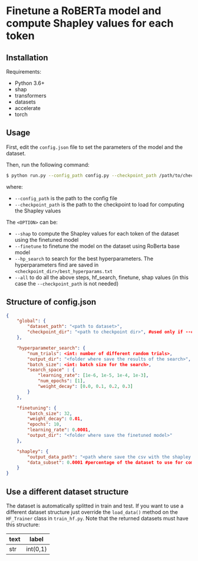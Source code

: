 # Finetune a RoBERTa model and compute Shapley values for each token

## Installation

Requirements:
- Python 3.6+
- shap
- transformers
- datasets
- accelerate
- torch

## Usage
First, edit the `config.json` file to set the parameters of the model and the dataset.

Then, run the following command:
```bash
$ python run.py --config_path config.py --checkpoint_path /path/to/checkpoint <OPTION>
```
where:
- `--config_path` is the path to the config file
- `--checkpoint_path` is the path to the checkpoint to load for computing the Shapley values

The `<OPTION>` can be:
- `--shap` to compute the Shapley values for each token of the dataset using the finetuned model
- `--finetune` to finetune the model on the dataset using RoBerta base model
- `--hp_search` to search for the best hyperparameters. The hyperparameters find are saved in `<checkpoint_dir>/best_hyperparams.txt`
- `--all` to do all the above steps, hf_search, finetune, shap values (in this case the `--checkpoint_path` is not needed)

## Structure of config.json
```json
{
    "global": {
        "dataset_path": "<path to dataset>",
        "checkpoint_dir": "<path to checkpoint dir>", #used only if --checkpoint_path is not specified for computing shapley values
    },

    "hyperparameter_search": {
        "num_trials": <int: number of different random trials>,
        "output_dir": "<folder where save the results of the search>",
        "batch_size": <int: batch size for the search>,
        "search_space" : {
            "learning_rate": [1e-6, 1e-5, 1e-4, 1e-3],
            "num_epochs": [1],
            "weight_decay": [0.0, 0.1, 0.2, 0.3]
        }
    },

    "finetuning": {
        "batch_size": 32,
        "weight_decay": 0.01,
        "epochs": 10,
        "learning_rate": 0.0001,
        "output_dir": "<folder where save the finetuned model>" 
    },

    "shapley": {
        "output_data_path": "<path where save the csv with the shapley values>",
        "data_subset": 0.0001 #percentage of the dataset to use for computing the shapley values
    }
}
```

## Use a different dataset structure
The dataset is automatically splitted in train and test.
If you want to use a different dataset structure just override the `load_data()` method on the `HF_Trainer` class in `train_hf.py`. Note that the returned datasets must have this structure:

text | label |
-----|-------|
str  | int(0,1) |


